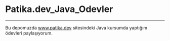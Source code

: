 # Patika.dev_Java_Odevler
-------------------------
Bu depomuzda www.patika.dev sitesindeki Java kursumda yaptığım ödevleri paylaşıyorum.
